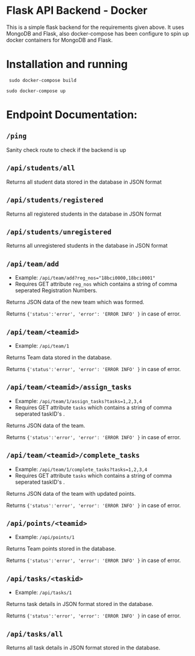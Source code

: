 # Flask API Backend - Docker
This is a simple flask backend for the requirements given above. It uses MongoDB and Flask, also docker-compose has been configure to spin up docker containers for MongoDB and Flask.

# Installation and running
``` sudo docker-compose build```

```sudo docker-compose up```

# Endpoint Documentation:

 ## ```/ping```
Sanity check route to check if the backend is up

##  ```/api/students/all```
Returns all student data stored in the database in JSON format

## ```/api/students/registered```
Returns all registered students in the database in JSON format

## ```/api/students/unregistered```
Returns all unregistered students in the database in JSON format

## ```/api/team/add```
* Example: ```/api/team/add?reg_nos="18bci0000,18bci0001"```
* Requires GET attribute ```reg_nos``` which contains a string of comma seperated Registration Numbers.

Returns JSON data of the new team which was formed. 

Returns ```{'status':'error', 'error': 'ERROR INFO' }``` in case of error.


 ## ```/api/team/<teamid>```
 * Example: ```/api/team/1```
 
 Returns Team data stored in the database. 

 Returns ```{'status':'error', 'error': 'ERROR INFO' }``` in case of error.

 ## ```/api/team/<teamid>/assign_tasks```
 * Example: ```/api/team/1/assign_tasks?tasks=1,2,3,4```
* Requires GET attribute ```tasks``` which contains a string of comma seperated taskID's .

Returns JSON data of the team. 

Returns ```{'status':'error', 'error': 'ERROR INFO' }``` in case of error.
 ## ```/api/team/<teamid>/complete_tasks```
 * Example: ```/api/team/1/complete_tasks?tasks=1,2,3,4```
* Requires GET attribute ```tasks``` which contains a string of comma seperated taskID's .

Returns JSON data of the team with updated points. 

Returns ```{'status':'error', 'error': 'ERROR INFO' }``` in case of error.
 
 ## ```/api/points/<teamid>```
 * Example: ```/api/points/1```
 
 Returns Team points stored in the database. 

 Returns ```{'status':'error', 'error': 'ERROR INFO' }``` in case of error.
 ## ```/api/tasks/<taskid>```
 * Example: ```/api/tasks/1```
 
 Returns task details in JSON format stored in the database. 

 Returns ```{'status':'error', 'error': 'ERROR INFO' }``` in case of error.
 ## ```/api/tasks/all```

 Returns all task details in JSON format stored in the database. 
